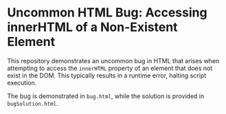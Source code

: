 # Uncommon HTML Bug: Accessing innerHTML of a Non-Existent Element

This repository demonstrates an uncommon bug in HTML that arises when attempting to access the `innerHTML` property of an element that does not exist in the DOM.  This typically results in a runtime error, halting script execution.

The bug is demonstrated in `bug.html`, while the solution is provided in `bugSolution.html`.